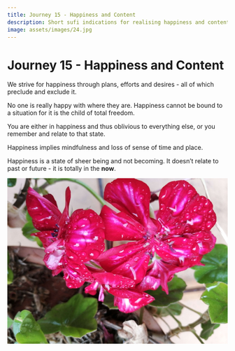 ```yaml
---
title: Journey 15 - Happiness and Content
description: Short sufi indications for realising happiness and contentment now.
image: assets/images/24.jpg
---
```


# Journey 15 - Happiness and Content 

We strive for happiness through plans, efforts and desires - all of which preclude and exclude it.  

No one is really happy with where they are. Happiness cannot be bound to a situation for it is the child of total freedom.  

You are either in happiness and thus oblivious to everything else, or you remember and relate to that state.  

Happiness implies mindfulness and loss of sense of time and place.  

Happiness is a state of sheer being and not becoming. It doesn’t relate to past or future - it is totally in the **now**.

![](../../assets/images/05.jpg) 